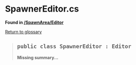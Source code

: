 # SpawnerEditor.cs
**Found in [/SpawnArea/Editor](../BALLISTIC/Assets/Scripts/SpawnArea/Editor/SpawnerEditor.cs)**

[Return to glossary](Glossary.md)


> ## `public class SpawnerEditor : Editor`
> **Missing summary...**
> 

